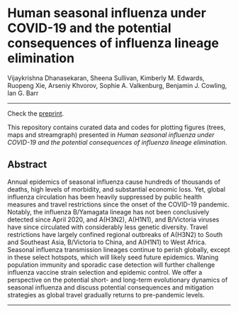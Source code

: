 # Human seasonal influenza under COVID-19 and the potential consequences of influenza lineage elimination


Vijaykrishna Dhanasekaran, Sheena Sullivan, Kimberly M. Edwards, Ruopeng Xie, Arseniy Khvorov, Sophie A. Valkenburg, Benjamin J. Cowling, Ian G. Barr

---
Check the [preprint](https://www.researchsquare.com/article/rs-850533/v1).

This repository contains curated data and codes for plotting figures (trees, maps and streamgraph) presented in *Human seasonal influenza under COVID-19 and the potential consequences of influenza lineage elimination*.

## Abstract
Annual epidemics of seasonal influenza cause hundreds of thousands of deaths, high levels of morbidity, and substantial economic loss. Yet, global influenza circulation has been heavily suppressed by public health measures and travel restrictions since the onset of the COVID-19 pandemic. Notably, the influenza B/Yamagata lineage has not been conclusively detected since April 2020, and A(H3N2), A(H1N1), and B/Victoria viruses have since circulated with considerably less genetic diversity. Travel restrictions have largely confined regional outbreaks of A(H3N2) to South and Southeast Asia, B/Victoria to China, and A(H1N1) to West Africa. Seasonal influenza transmission lineages continue to perish globally, except in these select hotspots, which will likely seed future epidemics. Waning population immunity and sporadic case detection will further challenge influenza vaccine strain selection and epidemic control. We offer a perspective on the potential short- and long-term evolutionary dynamics of seasonal influenza and discuss potential consequences and mitigation strategies as global travel gradually returns to pre-pandemic levels.

---
